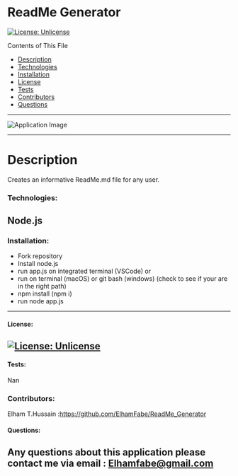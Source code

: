 # ReadMe Generator
  [![License: Unlicense](https://img.shields.io/badge/license-Unlicense-blue.svg)](http://unlicense.org/)

  Contents of This File
  * [Description](#description)
  * [Technologies](#technologies)
  * [Installation](#installation)
  * [License](#license)
  * [Tests](#tests)
  * [Contributors](#contributors)
  * [Questions](#questions)
  ---
  ![Application Image]()

  ---
  # Description 
  Creates an informative ReadMe.md file for any user.

### Technologies:
   Node.js
 ---

 ### Installation:
  - Fork repository
 - Install node.js
 - run app.js on integrated terminal (VSCode) or
 - run on terminal (macOS) or git bash (windows) (check to see if your are in the right path)
 - npm install (npm i)
 - run node app.js

 ---


 #### License:
[![License: Unlicense](https://img.shields.io/badge/license-Unlicense-blue.svg)](http://unlicense.org/)
  ---

  #### Tests:
Nan

  ### Contributors:
Elham T.Hussain :https://github.com/ElhamFabe/ReadMe_Generator

  #### Questions:
Any questions about this application please contact me via email : Elhamfabe@gmail.com
 ---

  
